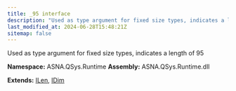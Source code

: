 ```yaml
---
title: _95 interface
description: "Used as type argument for fixed size types, indicates a length of 95  "
last_modified_at: 2024-06-28T15:48:21Z
sitemap: false
---
```


Used as type argument for fixed size types, indicates a length of 95 

**Namespace:** ASNA.QSys.Runtime
**Assembly:** ASNA.QSys.Runtime.dll

**Extends:** [ILen](/reference/runtime/qsys-runtime/i-len.html), [IDim](/reference/runtime/qsys-runtime/i-dim.html)
<br>
<br>
